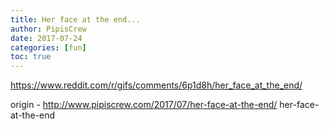 ```yaml
---
title: Her face at the end...
author: PipisCrew
date: 2017-07-24
categories: [fun]
toc: true
---
```


https://www.reddit.com/r/gifs/comments/6p1d8h/her_face_at_the_end/

origin - http://www.pipiscrew.com/2017/07/her-face-at-the-end/ her-face-at-the-end